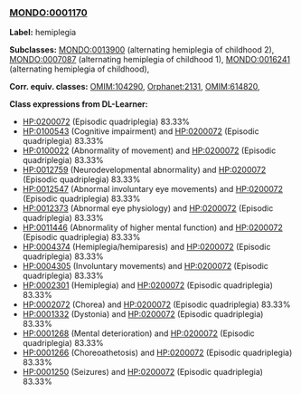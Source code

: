 
### [MONDO:0001170](http://purl.obolibrary.org/obo/MONDO_0001170)
**Label:** hemiplegia

**Subclasses:** [MONDO:0013900](http://purl.obolibrary.org/obo/MONDO_0013900) (alternating hemiplegia of childhood 2), [MONDO:0007087](http://purl.obolibrary.org/obo/MONDO_0007087) (alternating hemiplegia of childhood 1), [MONDO:0016241](http://purl.obolibrary.org/obo/MONDO_0016241) (alternating hemiplegia of childhood), 

**Corr. equiv. classes:** [OMIM:104290](http://purl.obolibrary.org/obo/OMIM_104290), [Orphanet:2131](http://www.orpha.net/ORDO/Orphanet_2131), [OMIM:614820](http://purl.obolibrary.org/obo/OMIM_614820), 

**Class expressions from DL-Learner:**

- [HP:0200072](http://purl.obolibrary.org/obo/HP_0200072) (Episodic quadriplegia) 83.33%
- [HP:0100543](http://purl.obolibrary.org/obo/HP_0100543) (Cognitive impairment) and [HP:0200072](http://purl.obolibrary.org/obo/HP_0200072) (Episodic quadriplegia) 83.33%
- [HP:0100022](http://purl.obolibrary.org/obo/HP_0100022) (Abnormality of movement) and [HP:0200072](http://purl.obolibrary.org/obo/HP_0200072) (Episodic quadriplegia) 83.33%
- [HP:0012759](http://purl.obolibrary.org/obo/HP_0012759) (Neurodevelopmental abnormality) and [HP:0200072](http://purl.obolibrary.org/obo/HP_0200072) (Episodic quadriplegia) 83.33%
- [HP:0012547](http://purl.obolibrary.org/obo/HP_0012547) (Abnormal involuntary eye movements) and [HP:0200072](http://purl.obolibrary.org/obo/HP_0200072) (Episodic quadriplegia) 83.33%
- [HP:0012373](http://purl.obolibrary.org/obo/HP_0012373) (Abnormal eye physiology) and [HP:0200072](http://purl.obolibrary.org/obo/HP_0200072) (Episodic quadriplegia) 83.33%
- [HP:0011446](http://purl.obolibrary.org/obo/HP_0011446) (Abnormality of higher mental function) and [HP:0200072](http://purl.obolibrary.org/obo/HP_0200072) (Episodic quadriplegia) 83.33%
- [HP:0004374](http://purl.obolibrary.org/obo/HP_0004374) (Hemiplegia/hemiparesis) and [HP:0200072](http://purl.obolibrary.org/obo/HP_0200072) (Episodic quadriplegia) 83.33%
- [HP:0004305](http://purl.obolibrary.org/obo/HP_0004305) (Involuntary movements) and [HP:0200072](http://purl.obolibrary.org/obo/HP_0200072) (Episodic quadriplegia) 83.33%
- [HP:0002301](http://purl.obolibrary.org/obo/HP_0002301) (Hemiplegia) and [HP:0200072](http://purl.obolibrary.org/obo/HP_0200072) (Episodic quadriplegia) 83.33%
- [HP:0002072](http://purl.obolibrary.org/obo/HP_0002072) (Chorea) and [HP:0200072](http://purl.obolibrary.org/obo/HP_0200072) (Episodic quadriplegia) 83.33%
- [HP:0001332](http://purl.obolibrary.org/obo/HP_0001332) (Dystonia) and [HP:0200072](http://purl.obolibrary.org/obo/HP_0200072) (Episodic quadriplegia) 83.33%
- [HP:0001268](http://purl.obolibrary.org/obo/HP_0001268) (Mental deterioration) and [HP:0200072](http://purl.obolibrary.org/obo/HP_0200072) (Episodic quadriplegia) 83.33%
- [HP:0001266](http://purl.obolibrary.org/obo/HP_0001266) (Choreoathetosis) and [HP:0200072](http://purl.obolibrary.org/obo/HP_0200072) (Episodic quadriplegia) 83.33%
- [HP:0001250](http://purl.obolibrary.org/obo/HP_0001250) (Seizures) and [HP:0200072](http://purl.obolibrary.org/obo/HP_0200072) (Episodic quadriplegia) 83.33%


